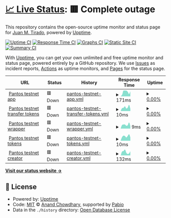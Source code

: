# [📈 Live Status](https://jmtirado.net): <!--live status--> **🟥 Complete outage**

This repository contains the open-source uptime monitor and status page for [Juan M. Tirado](jmtirado.net), powered by [Upptime](https://github.com/upptime/upptime).

[![Uptime CI](https://github.com/juanmanuel-tirado/status/workflows/Uptime%20CI/badge.svg)](https://github.com/juanmanuel-tirado/status/actions?query=workflow%3A%22Uptime+CI%22)
[![Response Time CI](https://github.com/juanmanuel-tirado/status/workflows/Response%20Time%20CI/badge.svg)](https://github.com/juanmanuel-tirado/status/actions?query=workflow%3A%22Response+Time+CI%22)
[![Graphs CI](https://github.com/juanmanuel-tirado/status/workflows/Graphs%20CI/badge.svg)](https://github.com/juanmanuel-tirado/status/actions?query=workflow%3A%22Graphs+CI%22)
[![Static Site CI](https://github.com/juanmanuel-tirado/status/workflows/Static%20Site%20CI/badge.svg)](https://github.com/juanmanuel-tirado/status/actions?query=workflow%3A%22Static+Site+CI%22)
[![Summary CI](https://github.com/juanmanuel-tirado/status/workflows/Summary%20CI/badge.svg)](https://github.com/juanmanuel-tirado/status/actions?query=workflow%3A%22Summary+CI%22)

With [Upptime](https://upptime.js.org), you can get your own unlimited and free uptime monitor and status page, powered entirely by a GitHub repository. We use [Issues](https://github.com/juanmanuel-tirado/status/issues) as incident reports, [Actions](https://github.com/juanmanuel-tirado/status/actions) as uptime monitors, and [Pages](https://jmtirado.net) for the status page.

<!--start: status pages-->
<!-- This summary is generated by Upptime (https://github.com/upptime/upptime) -->
<!-- Do not edit this manually, your changes will be overwritten -->
<!-- prettier-ignore -->
| URL | Status | History | Response Time | Uptime |
| --- | ------ | ------- | ------------- | ------ |
| <img alt="" src="https://icons.duckduckgo.com/ip3/app.testnet.pantos.io.ico" height="13"> [Pantos testnet app](https://app.testnet.pantos.io) | 🟥 Down | [pantos-testnet-app.yml](https://github.com/juanmanuel-tirado/status/commits/HEAD/history/pantos-testnet-app.yml) | <details><summary><img alt="Response time graph" src="./graphs/pantos-testnet-app/response-time-week.png" height="20"> 171ms</summary><br><a href="https://jmtirado.net/history/pantos-testnet-app"><img alt="Response time 840" src="https://img.shields.io/endpoint?url=https%3A%2F%2Fraw.githubusercontent.com%2Fjuanmanuel-tirado%2Fstatus%2FHEAD%2Fapi%2Fpantos-testnet-app%2Fresponse-time.json"></a><br><a href="https://jmtirado.net/history/pantos-testnet-app"><img alt="24-hour response time 191" src="https://img.shields.io/endpoint?url=https%3A%2F%2Fraw.githubusercontent.com%2Fjuanmanuel-tirado%2Fstatus%2FHEAD%2Fapi%2Fpantos-testnet-app%2Fresponse-time-day.json"></a><br><a href="https://jmtirado.net/history/pantos-testnet-app"><img alt="7-day response time 171" src="https://img.shields.io/endpoint?url=https%3A%2F%2Fraw.githubusercontent.com%2Fjuanmanuel-tirado%2Fstatus%2FHEAD%2Fapi%2Fpantos-testnet-app%2Fresponse-time-week.json"></a><br><a href="https://jmtirado.net/history/pantos-testnet-app"><img alt="30-day response time 584" src="https://img.shields.io/endpoint?url=https%3A%2F%2Fraw.githubusercontent.com%2Fjuanmanuel-tirado%2Fstatus%2FHEAD%2Fapi%2Fpantos-testnet-app%2Fresponse-time-month.json"></a><br><a href="https://jmtirado.net/history/pantos-testnet-app"><img alt="1-year response time 840" src="https://img.shields.io/endpoint?url=https%3A%2F%2Fraw.githubusercontent.com%2Fjuanmanuel-tirado%2Fstatus%2FHEAD%2Fapi%2Fpantos-testnet-app%2Fresponse-time-year.json"></a></details> | <details><summary><a href="https://jmtirado.net/history/pantos-testnet-app">0.00%</a></summary><a href="https://jmtirado.net/history/pantos-testnet-app"><img alt="All-time uptime 94.31%" src="https://img.shields.io/endpoint?url=https%3A%2F%2Fraw.githubusercontent.com%2Fjuanmanuel-tirado%2Fstatus%2FHEAD%2Fapi%2Fpantos-testnet-app%2Fuptime.json"></a><br><a href="https://jmtirado.net/history/pantos-testnet-app"><img alt="24-hour uptime 0.00%" src="https://img.shields.io/endpoint?url=https%3A%2F%2Fraw.githubusercontent.com%2Fjuanmanuel-tirado%2Fstatus%2FHEAD%2Fapi%2Fpantos-testnet-app%2Fuptime-day.json"></a><br><a href="https://jmtirado.net/history/pantos-testnet-app"><img alt="7-day uptime 0.00%" src="https://img.shields.io/endpoint?url=https%3A%2F%2Fraw.githubusercontent.com%2Fjuanmanuel-tirado%2Fstatus%2FHEAD%2Fapi%2Fpantos-testnet-app%2Fuptime-week.json"></a><br><a href="https://jmtirado.net/history/pantos-testnet-app"><img alt="30-day uptime 55.61%" src="https://img.shields.io/endpoint?url=https%3A%2F%2Fraw.githubusercontent.com%2Fjuanmanuel-tirado%2Fstatus%2FHEAD%2Fapi%2Fpantos-testnet-app%2Fuptime-month.json"></a><br><a href="https://jmtirado.net/history/pantos-testnet-app"><img alt="1-year uptime 94.31%" src="https://img.shields.io/endpoint?url=https%3A%2F%2Fraw.githubusercontent.com%2Fjuanmanuel-tirado%2Fstatus%2FHEAD%2Fapi%2Fpantos-testnet-app%2Fuptime-year.json"></a></details>
| <img alt="" src="https://icons.duckduckgo.com/ip3/app.testnet.pantos.io.ico" height="13"> [Pantos testnet transfer tokens](https://app.testnet.pantos.io/transfer) | 🟥 Down | [pantos-testnet-transfer-tokens.yml](https://github.com/juanmanuel-tirado/status/commits/HEAD/history/pantos-testnet-transfer-tokens.yml) | <details><summary><img alt="Response time graph" src="./graphs/pantos-testnet-transfer-tokens/response-time-week.png" height="20"> 10ms</summary><br><a href="https://jmtirado.net/history/pantos-testnet-transfer-tokens"><img alt="Response time 417" src="https://img.shields.io/endpoint?url=https%3A%2F%2Fraw.githubusercontent.com%2Fjuanmanuel-tirado%2Fstatus%2FHEAD%2Fapi%2Fpantos-testnet-transfer-tokens%2Fresponse-time.json"></a><br><a href="https://jmtirado.net/history/pantos-testnet-transfer-tokens"><img alt="24-hour response time 6" src="https://img.shields.io/endpoint?url=https%3A%2F%2Fraw.githubusercontent.com%2Fjuanmanuel-tirado%2Fstatus%2FHEAD%2Fapi%2Fpantos-testnet-transfer-tokens%2Fresponse-time-day.json"></a><br><a href="https://jmtirado.net/history/pantos-testnet-transfer-tokens"><img alt="7-day response time 10" src="https://img.shields.io/endpoint?url=https%3A%2F%2Fraw.githubusercontent.com%2Fjuanmanuel-tirado%2Fstatus%2FHEAD%2Fapi%2Fpantos-testnet-transfer-tokens%2Fresponse-time-week.json"></a><br><a href="https://jmtirado.net/history/pantos-testnet-transfer-tokens"><img alt="30-day response time 261" src="https://img.shields.io/endpoint?url=https%3A%2F%2Fraw.githubusercontent.com%2Fjuanmanuel-tirado%2Fstatus%2FHEAD%2Fapi%2Fpantos-testnet-transfer-tokens%2Fresponse-time-month.json"></a><br><a href="https://jmtirado.net/history/pantos-testnet-transfer-tokens"><img alt="1-year response time 417" src="https://img.shields.io/endpoint?url=https%3A%2F%2Fraw.githubusercontent.com%2Fjuanmanuel-tirado%2Fstatus%2FHEAD%2Fapi%2Fpantos-testnet-transfer-tokens%2Fresponse-time-year.json"></a></details> | <details><summary><a href="https://jmtirado.net/history/pantos-testnet-transfer-tokens">0.00%</a></summary><a href="https://jmtirado.net/history/pantos-testnet-transfer-tokens"><img alt="All-time uptime 94.31%" src="https://img.shields.io/endpoint?url=https%3A%2F%2Fraw.githubusercontent.com%2Fjuanmanuel-tirado%2Fstatus%2FHEAD%2Fapi%2Fpantos-testnet-transfer-tokens%2Fuptime.json"></a><br><a href="https://jmtirado.net/history/pantos-testnet-transfer-tokens"><img alt="24-hour uptime 0.00%" src="https://img.shields.io/endpoint?url=https%3A%2F%2Fraw.githubusercontent.com%2Fjuanmanuel-tirado%2Fstatus%2FHEAD%2Fapi%2Fpantos-testnet-transfer-tokens%2Fuptime-day.json"></a><br><a href="https://jmtirado.net/history/pantos-testnet-transfer-tokens"><img alt="7-day uptime 0.00%" src="https://img.shields.io/endpoint?url=https%3A%2F%2Fraw.githubusercontent.com%2Fjuanmanuel-tirado%2Fstatus%2FHEAD%2Fapi%2Fpantos-testnet-transfer-tokens%2Fuptime-week.json"></a><br><a href="https://jmtirado.net/history/pantos-testnet-transfer-tokens"><img alt="30-day uptime 55.61%" src="https://img.shields.io/endpoint?url=https%3A%2F%2Fraw.githubusercontent.com%2Fjuanmanuel-tirado%2Fstatus%2FHEAD%2Fapi%2Fpantos-testnet-transfer-tokens%2Fuptime-month.json"></a><br><a href="https://jmtirado.net/history/pantos-testnet-transfer-tokens"><img alt="1-year uptime 94.31%" src="https://img.shields.io/endpoint?url=https%3A%2F%2Fraw.githubusercontent.com%2Fjuanmanuel-tirado%2Fstatus%2FHEAD%2Fapi%2Fpantos-testnet-transfer-tokens%2Fuptime-year.json"></a></details>
| <img alt="" src="https://icons.duckduckgo.com/ip3/app.testnet.pantos.io.ico" height="13"> [Pantos testnet wrapper](https://app.testnet.pantos.io/wrap) | 🟥 Down | [pantos-testnet-wrapper.yml](https://github.com/juanmanuel-tirado/status/commits/HEAD/history/pantos-testnet-wrapper.yml) | <details><summary><img alt="Response time graph" src="./graphs/pantos-testnet-wrapper/response-time-week.png" height="20"> 9ms</summary><br><a href="https://jmtirado.net/history/pantos-testnet-wrapper"><img alt="Response time 408" src="https://img.shields.io/endpoint?url=https%3A%2F%2Fraw.githubusercontent.com%2Fjuanmanuel-tirado%2Fstatus%2FHEAD%2Fapi%2Fpantos-testnet-wrapper%2Fresponse-time.json"></a><br><a href="https://jmtirado.net/history/pantos-testnet-wrapper"><img alt="24-hour response time 6" src="https://img.shields.io/endpoint?url=https%3A%2F%2Fraw.githubusercontent.com%2Fjuanmanuel-tirado%2Fstatus%2FHEAD%2Fapi%2Fpantos-testnet-wrapper%2Fresponse-time-day.json"></a><br><a href="https://jmtirado.net/history/pantos-testnet-wrapper"><img alt="7-day response time 9" src="https://img.shields.io/endpoint?url=https%3A%2F%2Fraw.githubusercontent.com%2Fjuanmanuel-tirado%2Fstatus%2FHEAD%2Fapi%2Fpantos-testnet-wrapper%2Fresponse-time-week.json"></a><br><a href="https://jmtirado.net/history/pantos-testnet-wrapper"><img alt="30-day response time 255" src="https://img.shields.io/endpoint?url=https%3A%2F%2Fraw.githubusercontent.com%2Fjuanmanuel-tirado%2Fstatus%2FHEAD%2Fapi%2Fpantos-testnet-wrapper%2Fresponse-time-month.json"></a><br><a href="https://jmtirado.net/history/pantos-testnet-wrapper"><img alt="1-year response time 408" src="https://img.shields.io/endpoint?url=https%3A%2F%2Fraw.githubusercontent.com%2Fjuanmanuel-tirado%2Fstatus%2FHEAD%2Fapi%2Fpantos-testnet-wrapper%2Fresponse-time-year.json"></a></details> | <details><summary><a href="https://jmtirado.net/history/pantos-testnet-wrapper">0.00%</a></summary><a href="https://jmtirado.net/history/pantos-testnet-wrapper"><img alt="All-time uptime 94.31%" src="https://img.shields.io/endpoint?url=https%3A%2F%2Fraw.githubusercontent.com%2Fjuanmanuel-tirado%2Fstatus%2FHEAD%2Fapi%2Fpantos-testnet-wrapper%2Fuptime.json"></a><br><a href="https://jmtirado.net/history/pantos-testnet-wrapper"><img alt="24-hour uptime 0.00%" src="https://img.shields.io/endpoint?url=https%3A%2F%2Fraw.githubusercontent.com%2Fjuanmanuel-tirado%2Fstatus%2FHEAD%2Fapi%2Fpantos-testnet-wrapper%2Fuptime-day.json"></a><br><a href="https://jmtirado.net/history/pantos-testnet-wrapper"><img alt="7-day uptime 0.00%" src="https://img.shields.io/endpoint?url=https%3A%2F%2Fraw.githubusercontent.com%2Fjuanmanuel-tirado%2Fstatus%2FHEAD%2Fapi%2Fpantos-testnet-wrapper%2Fuptime-week.json"></a><br><a href="https://jmtirado.net/history/pantos-testnet-wrapper"><img alt="30-day uptime 55.61%" src="https://img.shields.io/endpoint?url=https%3A%2F%2Fraw.githubusercontent.com%2Fjuanmanuel-tirado%2Fstatus%2FHEAD%2Fapi%2Fpantos-testnet-wrapper%2Fuptime-month.json"></a><br><a href="https://jmtirado.net/history/pantos-testnet-wrapper"><img alt="1-year uptime 94.31%" src="https://img.shields.io/endpoint?url=https%3A%2F%2Fraw.githubusercontent.com%2Fjuanmanuel-tirado%2Fstatus%2FHEAD%2Fapi%2Fpantos-testnet-wrapper%2Fuptime-year.json"></a></details>
| <img alt="" src="https://icons.duckduckgo.com/ip3/app.testnet.pantos.io.ico" height="13"> [Pantos testnet tokens](https://app.testnet.pantos.io/tokens) | 🟥 Down | [pantos-testnet-tokens.yml](https://github.com/juanmanuel-tirado/status/commits/HEAD/history/pantos-testnet-tokens.yml) | <details><summary><img alt="Response time graph" src="./graphs/pantos-testnet-tokens/response-time-week.png" height="20"> 10ms</summary><br><a href="https://jmtirado.net/history/pantos-testnet-tokens"><img alt="Response time 405" src="https://img.shields.io/endpoint?url=https%3A%2F%2Fraw.githubusercontent.com%2Fjuanmanuel-tirado%2Fstatus%2FHEAD%2Fapi%2Fpantos-testnet-tokens%2Fresponse-time.json"></a><br><a href="https://jmtirado.net/history/pantos-testnet-tokens"><img alt="24-hour response time 7" src="https://img.shields.io/endpoint?url=https%3A%2F%2Fraw.githubusercontent.com%2Fjuanmanuel-tirado%2Fstatus%2FHEAD%2Fapi%2Fpantos-testnet-tokens%2Fresponse-time-day.json"></a><br><a href="https://jmtirado.net/history/pantos-testnet-tokens"><img alt="7-day response time 10" src="https://img.shields.io/endpoint?url=https%3A%2F%2Fraw.githubusercontent.com%2Fjuanmanuel-tirado%2Fstatus%2FHEAD%2Fapi%2Fpantos-testnet-tokens%2Fresponse-time-week.json"></a><br><a href="https://jmtirado.net/history/pantos-testnet-tokens"><img alt="30-day response time 256" src="https://img.shields.io/endpoint?url=https%3A%2F%2Fraw.githubusercontent.com%2Fjuanmanuel-tirado%2Fstatus%2FHEAD%2Fapi%2Fpantos-testnet-tokens%2Fresponse-time-month.json"></a><br><a href="https://jmtirado.net/history/pantos-testnet-tokens"><img alt="1-year response time 405" src="https://img.shields.io/endpoint?url=https%3A%2F%2Fraw.githubusercontent.com%2Fjuanmanuel-tirado%2Fstatus%2FHEAD%2Fapi%2Fpantos-testnet-tokens%2Fresponse-time-year.json"></a></details> | <details><summary><a href="https://jmtirado.net/history/pantos-testnet-tokens">0.00%</a></summary><a href="https://jmtirado.net/history/pantos-testnet-tokens"><img alt="All-time uptime 94.31%" src="https://img.shields.io/endpoint?url=https%3A%2F%2Fraw.githubusercontent.com%2Fjuanmanuel-tirado%2Fstatus%2FHEAD%2Fapi%2Fpantos-testnet-tokens%2Fuptime.json"></a><br><a href="https://jmtirado.net/history/pantos-testnet-tokens"><img alt="24-hour uptime 0.00%" src="https://img.shields.io/endpoint?url=https%3A%2F%2Fraw.githubusercontent.com%2Fjuanmanuel-tirado%2Fstatus%2FHEAD%2Fapi%2Fpantos-testnet-tokens%2Fuptime-day.json"></a><br><a href="https://jmtirado.net/history/pantos-testnet-tokens"><img alt="7-day uptime 0.00%" src="https://img.shields.io/endpoint?url=https%3A%2F%2Fraw.githubusercontent.com%2Fjuanmanuel-tirado%2Fstatus%2FHEAD%2Fapi%2Fpantos-testnet-tokens%2Fuptime-week.json"></a><br><a href="https://jmtirado.net/history/pantos-testnet-tokens"><img alt="30-day uptime 55.61%" src="https://img.shields.io/endpoint?url=https%3A%2F%2Fraw.githubusercontent.com%2Fjuanmanuel-tirado%2Fstatus%2FHEAD%2Fapi%2Fpantos-testnet-tokens%2Fuptime-month.json"></a><br><a href="https://jmtirado.net/history/pantos-testnet-tokens"><img alt="1-year uptime 94.31%" src="https://img.shields.io/endpoint?url=https%3A%2F%2Fraw.githubusercontent.com%2Fjuanmanuel-tirado%2Fstatus%2FHEAD%2Fapi%2Fpantos-testnet-tokens%2Fuptime-year.json"></a></details>
| <img alt="" src="https://icons.duckduckgo.com/ip3/creator.testnet.pantos.io.ico" height="13"> [Pantos testnet creator](https://creator.testnet.pantos.io) | 🟥 Down | [pantos-testnet-creator.yml](https://github.com/juanmanuel-tirado/status/commits/HEAD/history/pantos-testnet-creator.yml) | <details><summary><img alt="Response time graph" src="./graphs/pantos-testnet-creator/response-time-week.png" height="20"> 132ms</summary><br><a href="https://jmtirado.net/history/pantos-testnet-creator"><img alt="Response time 827" src="https://img.shields.io/endpoint?url=https%3A%2F%2Fraw.githubusercontent.com%2Fjuanmanuel-tirado%2Fstatus%2FHEAD%2Fapi%2Fpantos-testnet-creator%2Fresponse-time.json"></a><br><a href="https://jmtirado.net/history/pantos-testnet-creator"><img alt="24-hour response time 156" src="https://img.shields.io/endpoint?url=https%3A%2F%2Fraw.githubusercontent.com%2Fjuanmanuel-tirado%2Fstatus%2FHEAD%2Fapi%2Fpantos-testnet-creator%2Fresponse-time-day.json"></a><br><a href="https://jmtirado.net/history/pantos-testnet-creator"><img alt="7-day response time 132" src="https://img.shields.io/endpoint?url=https%3A%2F%2Fraw.githubusercontent.com%2Fjuanmanuel-tirado%2Fstatus%2FHEAD%2Fapi%2Fpantos-testnet-creator%2Fresponse-time-week.json"></a><br><a href="https://jmtirado.net/history/pantos-testnet-creator"><img alt="30-day response time 619" src="https://img.shields.io/endpoint?url=https%3A%2F%2Fraw.githubusercontent.com%2Fjuanmanuel-tirado%2Fstatus%2FHEAD%2Fapi%2Fpantos-testnet-creator%2Fresponse-time-month.json"></a><br><a href="https://jmtirado.net/history/pantos-testnet-creator"><img alt="1-year response time 827" src="https://img.shields.io/endpoint?url=https%3A%2F%2Fraw.githubusercontent.com%2Fjuanmanuel-tirado%2Fstatus%2FHEAD%2Fapi%2Fpantos-testnet-creator%2Fresponse-time-year.json"></a></details> | <details><summary><a href="https://jmtirado.net/history/pantos-testnet-creator">0.00%</a></summary><a href="https://jmtirado.net/history/pantos-testnet-creator"><img alt="All-time uptime 94.31%" src="https://img.shields.io/endpoint?url=https%3A%2F%2Fraw.githubusercontent.com%2Fjuanmanuel-tirado%2Fstatus%2FHEAD%2Fapi%2Fpantos-testnet-creator%2Fuptime.json"></a><br><a href="https://jmtirado.net/history/pantos-testnet-creator"><img alt="24-hour uptime 0.00%" src="https://img.shields.io/endpoint?url=https%3A%2F%2Fraw.githubusercontent.com%2Fjuanmanuel-tirado%2Fstatus%2FHEAD%2Fapi%2Fpantos-testnet-creator%2Fuptime-day.json"></a><br><a href="https://jmtirado.net/history/pantos-testnet-creator"><img alt="7-day uptime 0.00%" src="https://img.shields.io/endpoint?url=https%3A%2F%2Fraw.githubusercontent.com%2Fjuanmanuel-tirado%2Fstatus%2FHEAD%2Fapi%2Fpantos-testnet-creator%2Fuptime-week.json"></a><br><a href="https://jmtirado.net/history/pantos-testnet-creator"><img alt="30-day uptime 55.61%" src="https://img.shields.io/endpoint?url=https%3A%2F%2Fraw.githubusercontent.com%2Fjuanmanuel-tirado%2Fstatus%2FHEAD%2Fapi%2Fpantos-testnet-creator%2Fuptime-month.json"></a><br><a href="https://jmtirado.net/history/pantos-testnet-creator"><img alt="1-year uptime 94.31%" src="https://img.shields.io/endpoint?url=https%3A%2F%2Fraw.githubusercontent.com%2Fjuanmanuel-tirado%2Fstatus%2FHEAD%2Fapi%2Fpantos-testnet-creator%2Fuptime-year.json"></a></details>

<!--end: status pages-->

[**Visit our status website →**](https://jmtirado.net)

## 📄 License

- Powered by: [Upptime](https://github.com/upptime/upptime)
- Code: [MIT](./LICENSE) © [Anand Chowdhary](https://anandchowdhary.com), supported by [Pabio](https://pabio.com)
- Data in the `./history` directory: [Open Database License](https://opendatacommons.org/licenses/odbl/1-0/)
